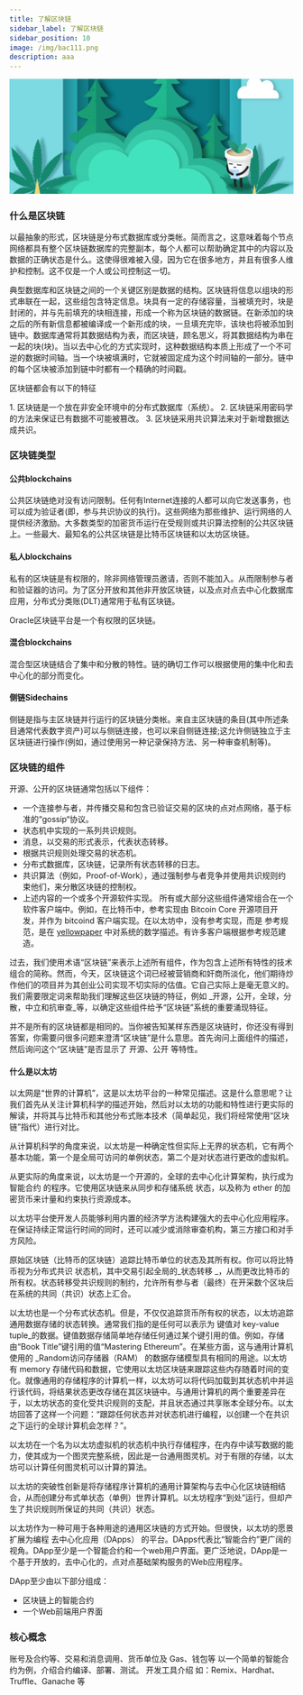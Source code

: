 ```yaml
---
title: 了解区块链
sidebar_label: 了解区块链
sidebar_position: 10
image: /img/bac111.png
description: aaa
---
```


![](assets/bac-info2.png)

### 什么是区块链
以最抽象的形式，区块链是分布式数据库或分类帐。简而言之，这意味着每个节点网络都具有整个区块链数据库的完整副本，每个人都可以帮助确定其中的内容以及数据的正确状态是什么。这使得很难被入侵，因为它在很多地方，并且有很多人维护和控制。这不仅是一个人或公司控制这一切。

典型数据库和区块链之间的一个关键区别是数据的结构。区块链将信息以组块的形式串联在一起，这些组包含特定信息。块具有一定的存储容量，当被填充时，块是封闭的，并与先前填充的块相连接，形成一个称为区块链的数据链。在新添加的块之后的所有新信息都被编译成一个新形成的块，一旦填充完毕，该块也将被添加到链中。数据库通常将其数据结构为表，而区块链，顾名思义，将其数据结构为串在一起的块(块)。当以去中心化的方式实现时，这种数据结构本质上形成了一个不可逆的数据时间轴。当一个块被填满时，它就被固定成为这个时间轴的一部分。链中的每个区块被添加到链中时都有一个精确的时间戳。

<p style={{color:'red'}}>区块链都会有以下的特征</p>
1. 区块链是一个放在非安全环境中的分布式数据库（系统）。
2. 区块链采用密码学的方法来保证已有数据不可能被篡改。
3. 区块链采用共识算法来对于新增数据达成共识。

### 区块链类型

#### 公共blockchains

公共区块链绝对没有访问限制。任何有Internet连接的人都可以向它发送事务，也可以成为验证者(即，参与共识协议的执行)。这些网络为那些维护、运行网络的人提供经济激励。大多数类型的加密货币运行在受规则或共识算法控制的公共区块链上。一些最大、最知名的公共区块链是比特币区块链和以太坊区块链。

#### 私人blockchains

私有的区块链是有权限的，除非网络管理员邀请，否则不能加入。从而限制参与者和验证器的访问。为了区分开放和其他非开放区块链，以及点对点去中心化数据库应用，分布式分类账(DLT)通常用于私有区块链。

Oracle区块链平台是一个有权限的区块链。

#### 混合blockchains

混合型区块链结合了集中和分散的特性。链的确切工作可以根据使用的集中化和去中心化的部分而变化。

#### 侧链Sidechains

侧链是指与主区块链并行运行的区块链分类帐。来自主区块链的条目(其中所述条目通常代表数字资产)可以与侧链连接，也可以来自侧链连接;这允许侧链独立于主区块链进行操作(例如，通过使用另一种记录保持方法、另一种审查机制等)。

### 区块链的组件
开源、公开的区块链通常包括以下组件：
- 一个连接参与者，并传播交易和包含已验证交易的区块的点对点网络，基于标准的“gossip“协议。
- 状态机中实现的一系列共识规则。
- 消息，以交易的形式表示，代表状态转移。
- 根据共识规则处理交易的状态机。
- 分布式数据库，区块链，记录所有状态转移的日志。
- 共识算法（例如，Proof-of-Work），通过强制参与者竞争并使用共识规则约束他们，来分散区块链的控制权。
- 上述内容的一个或多个开源软件实现。
所有或大部分这些组件通常组合在一个软件客户端中。例如，在比特币中，参考实现由 Bitcoin Core 开源项目开发，并作为 bitcoind 客户端实现。在以太坊中，没有参考实现，而是 参考规范，是在 [yellowpaper](https://github.com/inoutcode/ethereum_book/blob/master/%E7%AC%AC%E4%B8%80%E7%AB%A0.asciidoc#yellowpaper) 中对系统的数学描述。有许多客户端根据参考规范建造。

过去，我们使用术语“区块链”来表示上述所有组件，作为包含上述所有特性的技术组合的简称。然而，今天，区块链这个词已经被营销商和奸商所淡化，他们期待炒作他们的项目并为其创业公司实现不切实际的估值。它自己实际上是毫无意义的。我们需要限定词来帮助我们理解这些区块链的特征，例如 _开源，公开，全球，分散，中立和抗审查_等，以确定这些组件给予“区块链”系统的重要涌现特征。

并不是所有的区块链都是相同的。当你被告知某样东西是区块链时，你还没有得到答案，你需要问很多问题来澄清“区块链”是什么意思。首先询问上面组件的描述，然后询问这个“区块链”是否显示了 开源、公开 等特性。

#### 什么是以太坊

以太网是“世界的计算机”，这是以太坊平台的一种常见描述。这是什么意思呢？让我们首先从关注计算机科学的描述开始，然后对以太坊的功能和特性进行更实际的解读，并将其与比特币和其他分布式账本技术（简单起见，我们将经常使用“区块链”指代）进行对比。

从计算机科学的角度来说，以太坊是一种确定性但实际上无界的状态机，它有两个基本功能，第一个是全局可访问的单例状态，第二个是对状态进行更改的虚拟机。

从更实际的角度来说，以太坊是一个开源的，全球的去中心化计算架构，执行成为 智能合约 的程序。它使用区块链来从同步和存储系统 状态，以及称为 ether 的加密货币来计量和约束执行资源成本。

以太坊平台使开发人员能够利用内置的经济学方法构建强大的去中心化应用程序。在保证持续正常运行时间的同时，还可以减少或消除审查机构，第三方接口和对手方风险。

原始区块链（比特币的区块链）追踪比特币单位的状态及其所有权。你可以将比特币视为分布式共识 状态机，其中交易引起全局的_状态转移 _，从而更改比特币的所有权。状态转移受共识规则的制约，允许所有参与者（最终）在开采数个区块后在系统的共同（共识）状态上汇合。

以太坊也是一个分布式状态机。但是，不仅仅追踪货币所有权的状态，以太坊追踪通用数据存储的状态转换。通常我们指的是任何可以表示为 键值对 key-value tuple_的数据。键值数据存储简单地存储任何通过某个键引用的值。例如，存储由“Book Title”键引用的值“Mastering Ethereum”。在某些方面，这与通用计算机使用的 _Random访问存储器（RAM） 的数据存储模型具有相同的用途。以太坊有 memory 存储代码和数据，它使用以太坊区块链来跟踪这些内存随着时间的变化。就像通用的存储程序的计算机一样，以太坊可以将代码加载到其状态机中并运行该代码，将结果状态更改存储在其区块链中。与通用计算机的两个重要差异在于，以太坊状态的变化受共识规则的支配，并且状态通过共享账本全球分布。以太坊回答了这样一个问题：“跟踪任何状态并对状态机进行编程，以创建一个在共识之下运行的全球计算机会怎样？”。

以太坊在一个名为以太坊虚拟机的状态机中执行存储程序，在内存中读写数据的能力，使其成为一个图灵完整系统，因此是一台通用图灵机。对于有限的存储，以太坊可以计算任何图灵机可以计算的算法。

以太坊的突破性创新是将存储程序计算机的通用计算架构与去中心化区块链相结合，从而创建分布式单状态（单例）世界计算机。以太坊程序“到处”运行，但却产生了共识规则所保证的共同（共识）状态。

以太坊作为一种可用于各种用途的通用区块链的方式开始。但很快，以太坊的愿景扩展为编程 去中心化应用（DApps） 的平台。DApps代表比“智能合约”更广阔的视角。DApp至少是一个智能合约和一个web用户界面。更广泛地说，DApp是一个基于开放的，去中心化的，点对点基础架构服务的Web应用程序。

DApp至少由以下部分组成：
- 区块链上的智能合约
- 一个Web前端用户界面



### 核⼼概念

账号及合约等、交易和消息调⽤、货币单位及
Gas、钱包等
以⼀个简单的智能合约为例，介绍合约编译、部署、测试。
开发⼯具介绍 如：Remix、Hardhat、Truffle、Ganache 等
